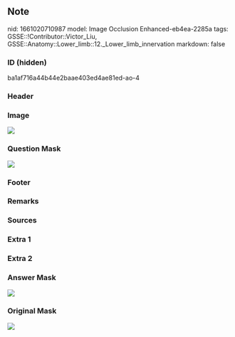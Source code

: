 ## Note
nid: 1661020710987
model: Image Occlusion Enhanced-eb4ea-2285a
tags: GSSE::!Contributor::Victor_Liu, GSSE::Anatomy::Lower_limb::12._Lower_limb_innervation
markdown: false

### ID (hidden)
ba1af716a44b44e2baae403ed4ae81ed-ao-4

### Header


### Image
<img src="tmp4_7v2j3z.png">

### Question Mask
<img src="ba1af716a44b44e2baae403ed4ae81ed-ao-4-Q.svg">

### Footer


### Remarks


### Sources


### Extra 1


### Extra 2


### Answer Mask
<img src="ba1af716a44b44e2baae403ed4ae81ed-ao-4-A.svg">

### Original Mask
<img src="ba1af716a44b44e2baae403ed4ae81ed-ao-O.svg">
